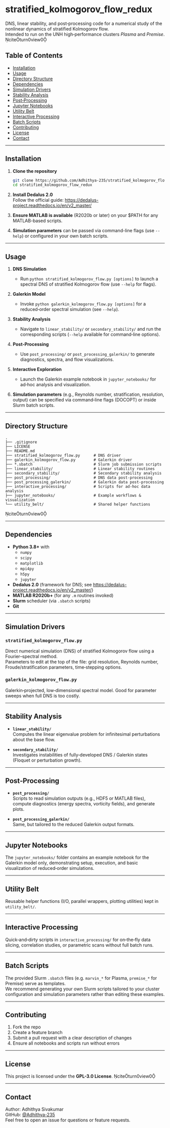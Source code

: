 # stratified_kolmogorov_flow_redux

DNS, linear stability, and post‐processing code for a numerical study of the nonlinear dynamics of stratified Kolmogorov flow.  
Intended to run on the UNH high‐performance clusters *Plasma* and *Premise*. citeturn0view0

## Table of Contents

- [Installation](#installation)  
- [Usage](#usage)  
- [Directory Structure](#directory-structure)  
- [Dependencies](#dependencies)  
- [Simulation Drivers](#simulation-drivers)  
- [Stability Analysis](#stability-analysis)  
- [Post‐Processing](#post-processing)  
- [Jupyter Notebooks](#jupyter-notebooks)  
- [Utility Belt](#utility-belt)  
- [Interactive Processing](#interactive-processing)  
- [Batch Scripts](#batch-scripts)  
- [Contributing](#contributing)  
- [License](#license)  
- [Contact](#contact)  

---

## Installation

1. **Clone the repository**  
   ```bash
   git clone https://github.com/Adhithya-235/stratified_kolmogorov_flow_redux.git
   cd stratified_kolmogorov_flow_redux
   ```

2. **Install Dedalus 2.0**  
   Follow the official guide: https://dedalus-project.readthedocs.io/en/v2_master/

3. **Ensure MATLAB is available** (R2020b or later) on your $PATH for any MATLAB-based scripts.

4. **Simulation parameters** can be passed via command-line flags (use `--help`) or configured in your own batch scripts.

---




## Usage

1. **DNS Simulation**  
   - Run `python stratified_kolmogorov_flow.py [options]` to launch a spectral DNS of stratified Kolmogorov flow (use `--help` for flags).  

2. **Galerkin Model**  
   - Invoke `python galerkin_kolmogorov_flow.py [options]` for a reduced‐order spectral simulation (see `--help`).  

3. **Stability Analysis**  
   - Navigate to `linear_stability/` or `secondary_stability/` and run the corresponding scripts (`--help` available for command‑line options).

4. **Post‐Processing**  
   - Use `post_processing/` or `post_processing_galerkin/` to generate diagnostics, spectra, and flow visualizations.

5. **Interactive Exploration**  
   - Launch the Galerkin example notebook in `jupyter_notebooks/` for ad‑hoc analysis and visualization.

6. **Simulation parameters** (e.g., Reynolds number, stratification, resolution, output) can be specified via command‑line flags (DOCOPT) or inside Slurm batch scripts.

---


## Directory Structure

```
.
├── .gitignore
├── LICENSE
├── README.md
├── stratified_kolmogorov_flow.py      # DNS driver
├── galerkin_kolmogorov_flow.py        # Galerkin driver
├── *.sbatch                           # Slurm job submission scripts
├── linear_stability/                  # Linear stability routines
├── secondary_stability/               # Secondary stability analysis
├── post_processing/                   # DNS data post‐processing
├── post_processing_galerkin/          # Galerkin data post‐processing
├── interactive_processing/            # Scripts for ad‐hoc data analysis
├── jupyter_notebooks/                 # Example workflows & visualization
└── utility_belt/                      # Shared helper functions
```
citeturn0view0

---

## Dependencies

- **Python 3.8+** with  
  - `numpy`  
  - `scipy`  
  - `matplotlib`  
  - `mpi4py`  
  - `h5py`  
  - `jupyter`  
- **Dedalus 2.0** (framework for DNS; see https://dedalus-project.readthedocs.io/en/v2_master/)  
- **MATLAB R2020b+** (for any `.m` routines invoked)  
- **Slurm** scheduler (via `.sbatch` scripts)  
- **Git**  

---


## Simulation Drivers

### `stratified_kolmogorov_flow.py`
Direct numerical simulation (DNS) of stratified Kolmogorov flow using a Fourier–spectral method.  
Parameters to edit at the top of the file: grid resolution, Reynolds number, Froude/stratification parameters, time‐stepping options.

### `galerkin_kolmogorov_flow.py`
Galerkin‐projected, low‐dimensional spectral model. Good for parameter sweeps when full DNS is too costly.

---

## Stability Analysis

- **`linear_stability/`**  
  Computes the linear eigenvalue problem for infinitesimal perturbations about the base flow.

- **`secondary_stability/`**  
  Investigates instabilities of fully‐developed DNS / Galerkin states (Floquet or perturbation growth).

---

## Post‐Processing

- **`post_processing/`**  
  Scripts to read simulation outputs (e.g., HDF5 or MATLAB files), compute diagnostics (energy spectra, vorticity fields), and generate plots.

- **`post_processing_galerkin/`**  
  Same, but tailored to the reduced Galerkin output formats.

---

## Jupyter Notebooks

The `jupyter_notebooks/` folder contains an example notebook for the Galerkin model only, demonstrating setup, execution, and basic visualization of reduced‐order simulations.

---


## Utility Belt

Reusable helper functions (I/O, parallel wrappers, plotting utilities) kept in `utility_belt/`.

---

## Interactive Processing

Quick‐and‐dirty scripts in `interactive_processing/` for on‐the‐fly data slicing, correlation studies, or parametric scans without full batch runs.

---

## Batch Scripts

The provided Slurm `.sbatch` files (e.g. `marvin_*` for Plasma, `premise_*` for Premise) serve as templates.  
We recommend generating your own Slurm scripts tailored to your cluster configuration and simulation parameters rather than editing these examples.

---


## Contributing

1. Fork the repo  
2. Create a feature branch  
3. Submit a pull request with a clear description of changes  
4. Ensure all notebooks and scripts run without errors

---

## License

This project is licensed under the **GPL-3.0 License**. citeturn0view0

---

## Contact

Author: Adhithya Sivakumar  
GitHub: [@Adhithya-235](https://github.com/Adhithya-235)  
Feel free to open an issue for questions or feature requests.
